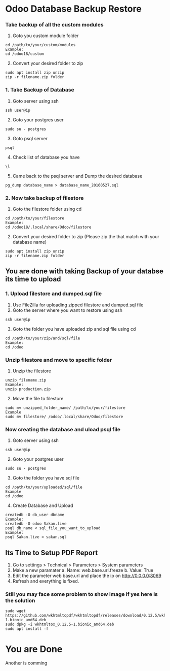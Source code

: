 # Odoo Database Backup Restore
### Take backup of all the custom modules
1. Goto you custom module folder
```
cd /path/to/your/custom/modules
Example:
cd /odoo18/custom
```
2. Convert your desired folder to zip

```
sudo apt install zip unzip
zip -r filename.zip folder
```

### 1. Take Backup of Database 
1. Goto server using ssh 
```
ssh user@ip
```
2. Goto your postgres user
```
sudo su - postgres
```
3. Goto psql server
```
psql
```
4. Check list of database you have
```
\l
```
5. Came back to the psql server and Dump the desired database
```
pg_dump database_name > database_name_20160527.sql
```

### 2. Now take backup of filestore 

1. Goto the filestore folder using cd 

```
cd /path/to/your/filestore
Example:
cd /odoo18/.local/share/Odoo/filestore
```

2. Convert your desired folder to zip (Please zip the that match with your database name)

```
sudo apt install zip unzip
zip -r filename.zip folder
```
## You are done with taking Backup of your databse its time to upload


### 1. Upload filestore and dumped.sql file
1. Use FileZilla for uploading zipped filestore and dumped.sql file
2. Goto the server where you want to restore using ssh 
```
ssh user@ip
```
3. Goto the folder you have uploaded zip and sql file using cd 
```
cd /path/to/your/zip/and/sql/file
Example:
cd /odoo
```
### Unzip filestore and move to specific folder
1. Unzip the filestore 
```
unzip filename.zip
Example:
unzip production.zip
```
2. Move the file to filestore 
```
sudo mv unzipped_folder_name/ /path/to/your/filestore
Example
sudo mv filestore/ /odoo/.local/share/Odoo/filestore
```

### Now creating the database and uload psql file 
1. Goto server using ssh 
```
ssh user@ip
```
2. Goto your postgres user
```
sudo su - postgres
```
3. Goto the folder you have sql file 
```
cd /path/to/your/uploaded/sql/file
Example
cd /odoo
```
4. Create Database and Upload 
```
createdb -O db_user dbname
Example:
createdb -O odoo Sakan.live
psql db_name < sql_file_you_want_to_upload
Example:
psql Sakan.live < sakan.sql
```

## Its Time to Setup PDF Report

1. Go to settings > Technical > Parameters > System parameters
2. Make a new paramater
a. Name: web.base.url.freeze
b. Value: True
3. Edit the parameter web base.url and place the ip on http://0.0.0.0:8069
4. Refresh and everything is fixed.
### Still you may face some problem to show image if yes here is the solution 
```
sudo wget https://github.com/wkhtmltopdf/wkhtmltopdf/releases/download/0.12.5/wkhtmltox_0.12.5-1.bionic_amd64.deb
sudo dpkg -i wkhtmltox_0.12.5-1.bionic_amd64.deb
sudo apt install -f
```
# You are Done


Another is comming

